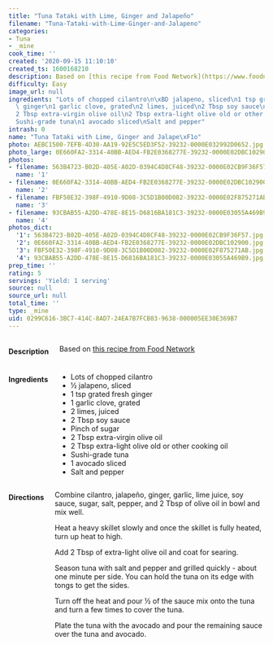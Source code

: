 ```yaml
---
title: "Tuna Tataki with Lime, Ginger and Jalapeño"
filename: "Tuna-Tataki-with-Lime-Ginger-and-Jalapeno"
categories:
- Tuna
- _mine
cook_time: ''
created: '2020-09-15 11:10:10'
created_ts: 1600168210
description: Based on [this recipe from Food Network](https://www.foodnetwork.com/recipes/tyler-florence/pan-seared-tuna-with-avocado-soy-ginger-and-lime-recipe-1914316)
difficulty: Easy
image_url: null
ingredients: "Lots of chopped cilantro\n\xBD jalapeno, sliced\n1 tsp grated fresh\
  \ ginger\n1 garlic clove, grated\n2 limes, juiced\n2 Tbsp soy sauce\nPinch of sugar\n\
  2 Tbsp extra-virgin olive oil\n2 Tbsp extra-light olive old or other cooking oil\n\
  Sushi-grade tuna\n1 avocado sliced\nSalt and pepper"
intrash: 0
name: "Tuna Tataki with Lime, Ginger and Jalape\xF1o"
photo: AEBC1500-7EFB-4D30-AA19-92E5C5ED3F52-39232-0000E032992D0652.jpg
photo_large: 0E660FA2-3314-40BB-AED4-FB2E0368277E-39232-0000E02DBC102900.jpg
photos:
- filename: 563B4723-B02D-405E-A02D-0394C4D8CF48-39232-0000E02CB9F36F57.jpg
  name: '1'
- filename: 0E660FA2-3314-40BB-AED4-FB2E0368277E-39232-0000E02DBC102900.jpg
  name: '2'
- filename: FBF50E32-398F-4910-9D08-3C5D1B00D082-39232-0000E02F875271AB.jpg
  name: '3'
- filename: 93CBAB55-A2DD-478E-8E15-D6816BA181C3-39232-0000E03055A469B9.jpg
  name: '4'
photos_dict:
  '1': 563B4723-B02D-405E-A02D-0394C4D8CF48-39232-0000E02CB9F36F57.jpg
  '2': 0E660FA2-3314-40BB-AED4-FB2E0368277E-39232-0000E02DBC102900.jpg
  '3': FBF50E32-398F-4910-9D08-3C5D1B00D082-39232-0000E02F875271AB.jpg
  '4': 93CBAB55-A2DD-478E-8E15-D6816BA181C3-39232-0000E03055A469B9.jpg
prep_time: ''
rating: 5
servings: 'Yield: 1 serving'
source: null
source_url: null
total_time: ''
type: _mine
uid: 0299C616-3BC7-414C-8AD7-24EA7B7FCB03-9638-000005EE30E369B7
---
```

<div class="large-8 medium-7 columns" id="writeup">		<h4 id="description">Description</h4>
<div class="box box-description content"><p>Based on <a href="https://www.foodnetwork.com/recipes/tyler-florence/pan-seared-tuna-with-avocado-soy-ginger-and-lime-recipe-1914316">this recipe from Food Network</a></p>
</div>	</div><!-- #writeup -->
</div><!-- #row-one -->
<div class="row" id="row-two">	<div class="medium-4 small-5 columns"><h4 id="ingredients">Ingredients</h4><div class="box box-ingredients content"><ul>
<li>Lots of chopped cilantro</li>
<li>½ jalapeno, sliced</li>
<li>1 tsp grated fresh ginger</li>
<li>1 garlic clove, grated</li>
<li>2 limes, juiced</li>
<li>2 Tbsp soy sauce</li>
<li>Pinch of sugar</li>
<li>2 Tbsp extra-virgin olive oil</li>
<li>2 Tbsp extra-light olive old or other cooking oil</li>
<li>Sushi-grade tuna</li>
<li>1 avocado sliced</li>
<li>Salt and pepper</li>
</ul>
</div>	</div>	<div class="medium-6 small-7 columns"><h4 id="directions">Directions</h4><div class="box box-directions content"><p>Combine cilantro, jalapeño, ginger, garlic, lime juice, soy sauce, sugar, salt, pepper, and 2 Tbsp of olive oil in bowl and mix well.</p>
<p>Heat a heavy skillet slowly and once the skillet is fully heated, turn up heat to high.</p>
<p>Add 2 Tbsp of extra-light olive oil and coat for searing.</p>
<p>Season tuna with salt and pepper and grilled quickly - about one minute per side. You can hold the tuna on its edge with tongs to get the sides.</p>
<p>Turn off the heat and pour ½ of the sauce mix onto the tuna and turn a few times to cover the tuna.</p>
<p>Plate the tuna with the avocado and pour the remaining sauce over the tuna and avocado.</p>
</div>	</div>